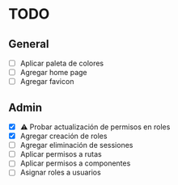 # TODO

## General

- [ ] Aplicar paleta de colores
- [ ] Agregar home page
- [ ] Agregar favicon

## Admin

- [x] ⚠️ Probar actualización de permisos en roles
- [x] Agregar creación de roles
- [ ] Agregar eliminación de sessiones
- [ ] Aplicar permisos a rutas
- [ ] Aplicar permisos a componentes
- [ ] Asignar roles a usuarios
